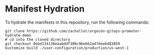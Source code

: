 # Manifest Hydration

To hydrate the manifests in this repository, run the following commands:

```shell
git clone https://github.com/zachaller/argocon-gitops-promoter-hydrate-demo
# cd into the cloned directory
git checkout 0ebd134130eaabddf308c9be662a47dee6483859
kustomize build ./user-configuration/production/us-west-1
```
